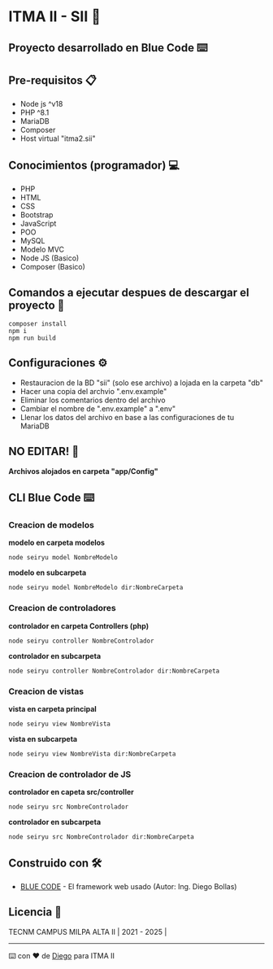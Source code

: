 # ITMA II - SII 🏫

## Proyecto desarrollado en Blue Code ⌨️

## Pre-requisitos 📋

* Node js ^v18
* PHP ^8.1
* MariaDB
* Composer
* Host virtual "itma2.sii"

## Conocimientos (programador) 💻

* PHP
* HTML
* CSS
* Bootstrap
* JavaScript
* POO
* MySQL
* Modelo MVC
* Node JS (Basico)
* Composer (Basico)

## Comandos a ejecutar despues de descargar el proyecto 🔧

```
composer install
npm i
npm run build
```

## Configuraciones ⚙️

* Restauracion de la BD "sii" (solo ese archivo) a lojada en la carpeta "db"
* Hacer una copia del archvio ".env.example"
* Eliminar los comentarios dentro del archivo
* Cambiar el nombre de ".env.example" a ".env"
* Llenar los datos del archivo en base a las configuraciones de tu MariaDB

## NO EDITAR! 🔩

**Archivos alojados en carpeta "app/Config"**

## CLI Blue Code ⌨️


### Creacion de modelos

**modelo en carpeta modelos**
```
node seiryu model NombreModelo 
```
**modelo en subcarpeta**
```
node seiryu model NombreModelo dir:NombreCarpeta
```

### Creacion de controladores
**controlador en carpeta Controllers (php)**
```
node seiryu controller NombreControlador
```
**controlador en subcarpeta**
```
node seiryu controller NombreControlador dir:NombreCarpeta
```

### Creacion de vistas

**vista en carpeta principal**
```
node seiryu view NombreVista
```
**vista en subcarpeta**
```
node seiryu view NombreVista dir:NombreCarpeta
```

### Creacion de controlador de JS

**controlador en capeta src/controller**
```
node seiryu src NombreControlador
```
**controlador en subcarpeta**
```
node seiryu src NombreControlador dir:NombreCarpeta
```

## Construido con 🛠️

* [BLUE CODE](https://itma2.github.io/code-blue-guia/) - El framework web usado (Autor: Ing. Diego Bollas)

## Licencia 📄

TECNM CAMPUS MILPA ALTA II | 2021 - 2025 |


---
⌨️ con ❤️ de [Diego](https://github.com/Yakumo-Sahashi) para ITMA II
